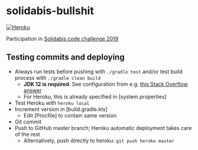# solidabis-bullshit

[![Heroku](https://heroku-badge.herokuapp.com/?app=obscure-springs-32806)][Heroku]

Participation in [Solidabis code challenge 2019](https://koodihaaste.solidabis.com)

## Testing commits and deploying

- Always run tests before pushing with `./gradle test` and/or test build process
 with `./gradle clean build`
    - **JDK 12 is required**. See configuration from e.g. [this Stack Overflow answer](https://stackoverflow.com/a/21212790)
    - For Heroku, this is already specified in [system.properties]
- Test Heroku with `heroku local`
- Increment version in [build.gradle.kts]
    - Edit [Procfile] to contain same version
- Git commit
- Push to GitHub master branch; Heroku automatic deployment takes care of the rest
    - Alternatively, push directly to heroku: `git push heroku master`


[Heroku]: https://obscure-springs-32806.herokuapp.com

